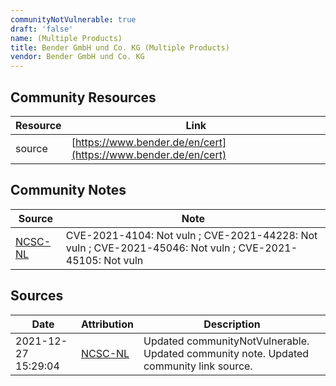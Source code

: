 ```yaml
---
communityNotVulnerable: true
draft: 'false'
name: (Multiple Products)
title: Bender GmbH und Co. KG (Multiple Products)
vendor: Bender GmbH und Co. KG
---
```



## Community Resources
| Resource | Link |
| --- | --- |
| source | [https://www.bender.de/en/cert](https://www.bender.de/en/cert) |

## Community Notes
| Source | Note |
| --- | --- |
| [NCSC-NL](https://github.com/NCSC-NL/log4shell/blob/main/software/README.md) | CVE-2021-4104: Not vuln ; CVE-2021-44228: Not vuln ; CVE-2021-45046: Not vuln ; CVE-2021-45105: Not vuln </ul> |

## Sources
| Date | Attribution | Description |
| --- | --- | --- |
| 2021-12-27 15:29:04 | [NCSC-NL](https://github.com/NCSC-NL/log4shell/blob/main/software/README.md) | Updated communityNotVulnerable. Updated community note. Updated community link source.  |
